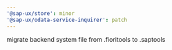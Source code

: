 ```yaml
---
'@sap-ux/store': minor
'@sap-ux/odata-service-inquirer': patch
---
```


migrate backend system file from .fioritools to .saptools
